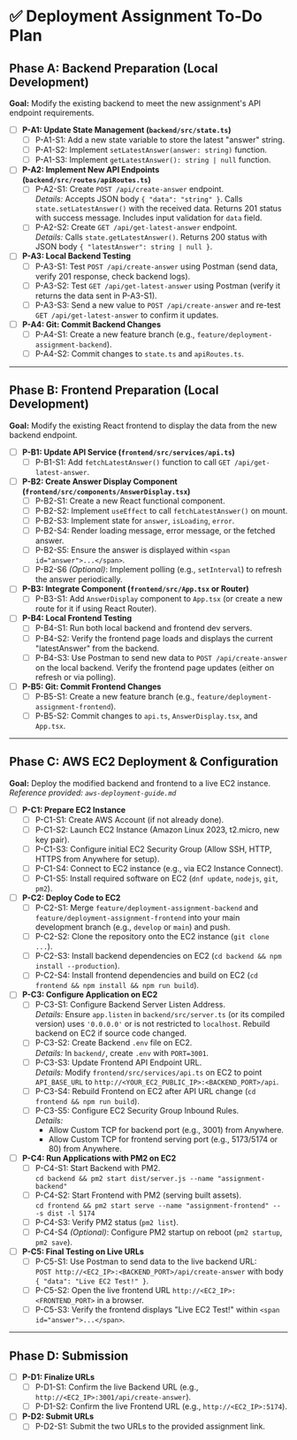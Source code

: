 # ✅ Deployment Assignment To-Do Plan

## Phase A: Backend Preparation (Local Development)
**Goal:** Modify the existing backend to meet the new assignment's API endpoint requirements.

- [ ] **P-A1: Update State Management (`backend/src/state.ts`)**
  - [ ] P-A1-S1: Add a new state variable to store the latest "answer" string.
  - [ ] P-A1-S2: Implement `setLatestAnswer(answer: string)` function.
  - [ ] P-A1-S3: Implement `getLatestAnswer(): string | null` function.

- [ ] **P-A2: Implement New API Endpoints (`backend/src/routes/apiRoutes.ts`)**
  - [ ] P-A2-S1: Create `POST /api/create-answer` endpoint.  
    *Details:* Accepts JSON body `{ "data": "string" }`. Calls `state.setLatestAnswer()` with the received data. Returns 201 status with success message. Includes input validation for `data` field.
  - [ ] P-A2-S2: Create `GET /api/get-latest-answer` endpoint.  
    *Details:* Calls `state.getLatestAnswer()`. Returns 200 status with JSON body `{ "latestAnswer": string | null }`.

- [ ] **P-A3: Local Backend Testing**
  - [ ] P-A3-S1: Test `POST /api/create-answer` using Postman (send data, verify 201 response, check backend logs).
  - [ ] P-A3-S2: Test `GET /api/get-latest-answer` using Postman (verify it returns the data sent in P-A3-S1).
  - [ ] P-A3-S3: Send a new value to `POST /api/create-answer` and re-test `GET /api/get-latest-answer` to confirm it updates.

- [ ] **P-A4: Git: Commit Backend Changes**
  - [ ] P-A4-S1: Create a new feature branch (e.g., `feature/deployment-assignment-backend`).
  - [ ] P-A4-S2: Commit changes to `state.ts` and `apiRoutes.ts`.

---

## Phase B: Frontend Preparation (Local Development)
**Goal:** Modify the existing React frontend to display the data from the new backend endpoint.

- [ ] **P-B1: Update API Service (`frontend/src/services/api.ts`)**
  - [ ] P-B1-S1: Add `fetchLatestAnswer()` function to call `GET /api/get-latest-answer`.

- [ ] **P-B2: Create Answer Display Component (`frontend/src/components/AnswerDisplay.tsx`)**
  - [ ] P-B2-S1: Create a new React functional component.
  - [ ] P-B2-S2: Implement `useEffect` to call `fetchLatestAnswer()` on mount.
  - [ ] P-B2-S3: Implement state for `answer`, `isLoading`, `error`.
  - [ ] P-B2-S4: Render loading message, error message, or the fetched answer.
  - [ ] P-B2-S5: Ensure the answer is displayed within `<span id="answer">...</span>`.
  - [ ] P-B2-S6 _(Optional)_: Implement polling (e.g., `setInterval`) to refresh the answer periodically.

- [ ] **P-B3: Integrate Component (`frontend/src/App.tsx` or Router)**
  - [ ] P-B3-S1: Add `AnswerDisplay` component to `App.tsx` (or create a new route for it if using React Router).

- [ ] **P-B4: Local Frontend Testing**
  - [ ] P-B4-S1: Run both local backend and frontend dev servers.
  - [ ] P-B4-S2: Verify the frontend page loads and displays the current "latestAnswer" from the backend.
  - [ ] P-B4-S3: Use Postman to send new data to `POST /api/create-answer` on the local backend. Verify the frontend page updates (either on refresh or via polling).

- [ ] **P-B5: Git: Commit Frontend Changes**
  - [ ] P-B5-S1: Create a new feature branch (e.g., `feature/deployment-assignment-frontend`).
  - [ ] P-B5-S2: Commit changes to `api.ts`, `AnswerDisplay.tsx`, and `App.tsx`.

---

## Phase C: AWS EC2 Deployment & Configuration
**Goal:** Deploy the modified backend and frontend to a live EC2 instance.  
_Reference provided: `aws-deployment-guide.md`_

- [ ] **P-C1: Prepare EC2 Instance**
  - [ ] P-C1-S1: Create AWS Account (if not already done).
  - [ ] P-C1-S2: Launch EC2 Instance (Amazon Linux 2023, t2.micro, new key pair).
  - [ ] P-C1-S3: Configure initial EC2 Security Group (Allow SSH, HTTP, HTTPS from Anywhere for setup).
  - [ ] P-C1-S4: Connect to EC2 instance (e.g., via EC2 Instance Connect).
  - [ ] P-C1-S5: Install required software on EC2 (`dnf update`, `nodejs`, `git`, `pm2`).

- [ ] **P-C2: Deploy Code to EC2**
  - [ ] P-C2-S1: Merge `feature/deployment-assignment-backend` and `feature/deployment-assignment-frontend` into your main development branch (e.g., `develop` or `main`) and push.
  - [ ] P-C2-S2: Clone the repository onto the EC2 instance (`git clone ...`).
  - [ ] P-C2-S3: Install backend dependencies on EC2 (`cd backend && npm install --production`).
  - [ ] P-C2-S4: Install frontend dependencies and build on EC2 (`cd frontend && npm install && npm run build`).

- [ ] **P-C3: Configure Application on EC2**
  - [ ] P-C3-S1: Configure Backend Server Listen Address.  
    *Details:* Ensure `app.listen` in `backend/src/server.ts` (or its compiled version) uses `'0.0.0.0'` or is not restricted to `localhost`. Rebuild backend on EC2 if source code changed.
  - [ ] P-C3-S2: Create Backend `.env` file on EC2.  
    *Details:* In `backend/`, create `.env` with `PORT=3001`.
  - [ ] P-C3-S3: Update Frontend API Endpoint URL.  
    *Details:* Modify `frontend/src/services/api.ts` on EC2 to point `API_BASE_URL` to `http://<YOUR_EC2_PUBLIC_IP>:<BACKEND_PORT>/api`.
  - [ ] P-C3-S4: Rebuild Frontend on EC2 after API URL change (`cd frontend && npm run build`).
  - [ ] P-C3-S5: Configure EC2 Security Group Inbound Rules.  
    *Details:*  
    - Allow Custom TCP for backend port (e.g., 3001) from Anywhere.  
    - Allow Custom TCP for frontend serving port (e.g., 5173/5174 or 80) from Anywhere.

- [ ] **P-C4: Run Applications with PM2 on EC2**
  - [ ] P-C4-S1: Start Backend with PM2.  
    `cd backend && pm2 start dist/server.js --name "assignment-backend"`
  - [ ] P-C4-S2: Start Frontend with PM2 (serving built assets).  
    `cd frontend && pm2 start serve --name "assignment-frontend" -- -s dist -l 5174`
  - [ ] P-C4-S3: Verify PM2 status (`pm2 list`).
  - [ ] P-C4-S4 _(Optional)_: Configure PM2 startup on reboot (`pm2 startup`, `pm2 save`).

- [ ] **P-C5: Final Testing on Live URLs**
  - [ ] P-C5-S1: Use Postman to send data to the live backend URL:  
    `POST http://<EC2_IP>:<BACKEND_PORT>/api/create-answer` with body `{ "data": "Live EC2 Test!" }`.
  - [ ] P-C5-S2: Open the live frontend URL `http://<EC2_IP>:<FRONTEND_PORT>` in a browser.
  - [ ] P-C5-S3: Verify the frontend displays "Live EC2 Test!" within `<span id="answer">...</span>`.

---

## Phase D: Submission
- [ ] **P-D1: Finalize URLs**
  - [ ] P-D1-S1: Confirm the live Backend URL (e.g., `http://<EC2_IP>:3001/api/create-answer`).
  - [ ] P-D1-S2: Confirm the live Frontend URL (e.g., `http://<EC2_IP>:5174`).

- [ ] **P-D2: Submit URLs**
  - [ ] P-D2-S1: Submit the two URLs to the provided assignment link.
